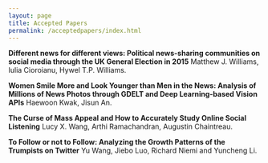 ```yaml
---
layout: page
title: Accepted Papers
permalink: /acceptedpapers/index.html
---
```


>


**Different news for different views: Political news-sharing communities on social media through the UK General Election in 2015**
Matthew J. Williams, Iulia Cioroianu, Hywel T.P. Williams. 


**Women Smile More and Look Younger than Men in the News: Analysis of Millions of News Photos through GDELT and Deep Learning-based Vision APIs**
Haewoon Kwak, Jisun An. 


**The Curse of Mass Appeal and How to Accurately Study Online Social Listening**
Lucy X. Wang, Arthi Ramachandran, Augustin Chaintreau. 


**To Follow or not to Follow: Analyzing the Growth Patterns of the Trumpists on Twitter**
Yu Wang, Jiebo Luo, Richard Niemi and Yuncheng Li. 

